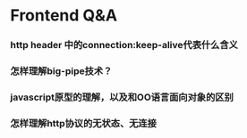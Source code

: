 Frontend Q&A
====

### http header 中的connection:keep-alive代表什么含义


### 怎样理解big-pipe技术？

### javascript原型的理解，以及和OO语言面向对象的区别

### 怎样理解http协议的无状态、无连接


